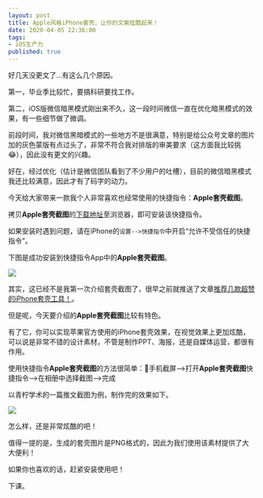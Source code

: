 ```yaml
---
layout: post
title: Apple风格iPhone套壳，让你的文案炫酷起来！
date: 2020-04-05 22:36:00
tags: 
- iOS生产力
published: true
---
```


好几天没更文了...有这么几个原因。

第一，毕业季比较忙，要搞科研要找工作。

第二，iOS版微信暗黑模式刚出来不久，这一段时间微信一直在优化暗黑模式的效果，有一些细节做了微调。

前段时间，我对微信黑暗模式的一些地方不是很满意，特别是给公众号文章的图片加的灰色蒙版有点过头了，非常不符合我对排版的审美要求（这方面我比较挑😂），因此没有更文的兴趣。

好在，经过优化（估计是微信团队看到了不少用户的吐槽），目前的微信暗黑模式我还比较满意，因此才有了码字的动力。

今天给大家带来一款我个人非常喜欢也经常使用的快捷指令：**Apple套壳截图**。

拷贝**Apple套壳截图**的[下载地址](https://www.icloud.com/shortcuts/9487494e3c6a4aae889306f0977628f1 "【Apple套壳截图】下载地址")至浏览器，即可安装该快捷指令。

如果安装时遇到问题，请在iPhone的`设置-->快捷指令`中开启“允许不受信任的快捷指令”。

下图是成功安装到快捷指令App中的**Apple套壳截图**。

![](https://tva1.sinaimg.cn/large/00831rSTly1gdj34uskdzg30h70xc4a9.gif)

其实，这已经不是我第一次介绍套壳截图了，很早之前就推送了文章[推荐几款超赞的iPhone套壳工具！](https://mp.weixin.qq.com/s/ZJJK7s09SqnWntoEXRBDUg)。

但是呢，今天要介绍的**Apple套壳截图**比较有特色。

有了它，你可以实现苹果官方使用的iPhone套壳效果，在视觉效果上更加炫酷，可以说是非常不错的设计素材，不管是制作PPT、海报，还是自媒体运营，都很有作用。

使用快捷指令**Apple套壳截图**的方法很简单：📱手机截屏-->打开**Apple套壳截图**快捷指令-->在相册中选择截图-->完成

以青柠学术的一篇推文截图为例，制作完的效果如下。

![](https://tva1.sinaimg.cn/large/00831rSTly1gdj33n63zfj30u00u00vj.jpg)

怎么样，还是非常炫酷的吧！

值得一提的是，生成的套壳图片是PNG格式的，因此为我们使用该素材提供了大大便利！

如果你也喜欢的话，赶紧安装使用吧！

下课。



